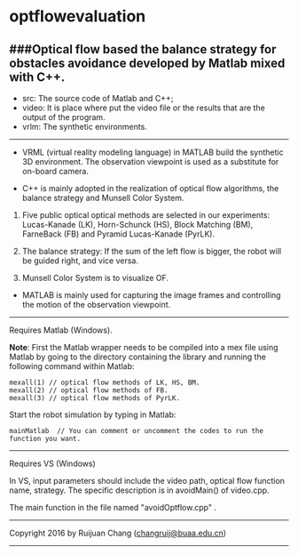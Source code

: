 # optflowevaluation

###Optical flow based the balance strategy for obstacles avoidance developed by Matlab mixed with C++. 
--------------------------------------------------------------------------------------------------------------------------------------------------


* src: The source code of Matlab and C++;
* video: It is place where put the video file or the results that are the output of the program. 
* vrlm: The synthetic environments.

--------------------------------------------------------------------------------------------------------------------------------------------------


* VRML (virtual reality modeling language) in MATLAB build the synthetic 3D environment. 
The observation viewpoint is used as a substitute for on-board camera.


* C++ is mainly adopted in the realization of optical flow algorithms, the balance strategy and Munsell Color System. 

>
1. Five public optical optical methods are selected in our experiments: Lucas-Kanade (LK), Horn-Schunck (HS), Block Matching (BM),
FarneBack (FB) and Pyramid Lucas-Kanade (PyrLK).
>
2. The balance strategy: If the sum of the left flow is bigger, the robot will be guided right, and vice versa.  
>
3. Munsell Color System is to visualize OF.

* MATLAB is mainly used for capturing the image frames and controlling the motion of the observation viewpoint.


--------------------------------------------------------------------------------------------------------------------------------------------------


Requires Matlab (Windows).


**Note**: First the Matlab wrapper needs to be compiled into a mex file using Matlab by going to the directory containing the library 
and running the following command within Matlab:

``` 
mexall(1) // optical flow methods of LK, HS, BM. 
mexall(2) // optical flow methods of FB. 
mexall(3) // optical flow methods of PyrLK. 
```


Start the robot simulation by typing in Matlab:

```
mainMatlab  // You can comment or uncomment the codes to run the function you want.
```

--------------------------------------------------------------------------------------------------------------------------------------------------


Requires VS (Windows)

In VS, input parameters should include the video path, optical flow function name, strategy. The specific description is in avoidMain() of video.cpp.

The main function in the file named "avoidOptflow.cpp" .


------------------------------------------------------------------------------

Copyright 2016 by Ruijuan Chang (changruij@buaa.edu.cn)


******************************************************************************

